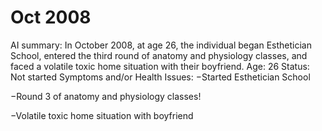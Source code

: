 # Oct 2008

AI summary: In October 2008, at age 26, the individual began Esthetician School, entered the third round of anatomy and physiology classes, and faced a volatile toxic home situation with their boyfriend.
Age: 26
Status: Not started
Symptoms and/or Health Issues: −Started Esthetician School

−Round 3 of anatomy and physiology classes!

−Volatile toxic home situation with boyfriend